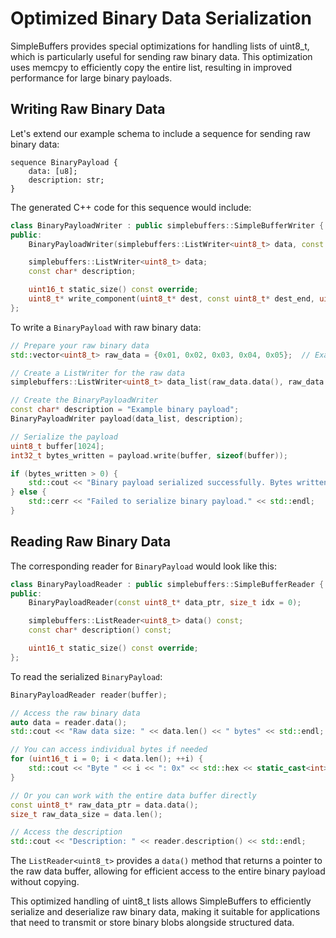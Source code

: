 # Optimized Binary Data Serialization

SimpleBuffers provides special optimizations for handling lists of uint8_t, which is particularly
useful for sending raw binary data. This optimization uses memcpy to efficiently copy the entire
list, resulting in improved performance for large binary payloads.

## Writing Raw Binary Data

Let's extend our example schema to include a sequence for sending raw binary data:

```
sequence BinaryPayload {
    data: [u8];
    description: str;
}
```

The generated C++ code for this sequence would include:

```cpp
class BinaryPayloadWriter : public simplebuffers::SimpleBufferWriter {
public:
    BinaryPayloadWriter(simplebuffers::ListWriter<uint8_t> data, const char* description);

    simplebuffers::ListWriter<uint8_t> data;
    const char* description;

    uint16_t static_size() const override;
    uint8_t* write_component(uint8_t* dest, const uint8_t* dest_end, uint8_t* dyn_cursor) const override;
};
```

To write a `BinaryPayload` with raw binary data:

```cpp
// Prepare your raw binary data
std::vector<uint8_t> raw_data = {0x01, 0x02, 0x03, 0x04, 0x05};  // Example data

// Create a ListWriter for the raw data
simplebuffers::ListWriter<uint8_t> data_list(raw_data.data(), raw_data.size());

// Create the BinaryPayloadWriter
const char* description = "Example binary payload";
BinaryPayloadWriter payload(data_list, description);

// Serialize the payload
uint8_t buffer[1024];
int32_t bytes_written = payload.write(buffer, sizeof(buffer));

if (bytes_written > 0) {
    std::cout << "Binary payload serialized successfully. Bytes written: " << bytes_written << std::endl;
} else {
    std::cerr << "Failed to serialize binary payload." << std::endl;
}
```

## Reading Raw Binary Data

The corresponding reader for `BinaryPayload` would look like this:

```cpp
class BinaryPayloadReader : public simplebuffers::SimpleBufferReader {
public:
    BinaryPayloadReader(const uint8_t* data_ptr, size_t idx = 0);

    simplebuffers::ListReader<uint8_t> data() const;
    const char* description() const;

    uint16_t static_size() const override;
};
```

To read the serialized `BinaryPayload`:

```cpp
BinaryPayloadReader reader(buffer);

// Access the raw binary data
auto data = reader.data();
std::cout << "Raw data size: " << data.len() << " bytes" << std::endl;

// You can access individual bytes if needed
for (uint16_t i = 0; i < data.len(); ++i) {
    std::cout << "Byte " << i << ": 0x" << std::hex << static_cast<int>(data[i]) << std::dec << std::endl;
}

// Or you can work with the entire data buffer directly
const uint8_t* raw_data_ptr = data.data();
size_t raw_data_size = data.len();

// Access the description
std::cout << "Description: " << reader.description() << std::endl;
```

The `ListReader<uint8_t>` provides a `data()` method that returns a pointer to the raw data buffer,
allowing for efficient access to the entire binary payload without copying.

This optimized handling of uint8_t lists allows SimpleBuffers to efficiently serialize and
deserialize raw binary data, making it suitable for applications that need to transmit or store
binary blobs alongside structured data.
